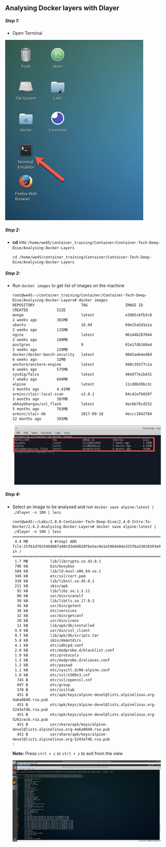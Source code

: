 ## Analysing Docker layers with Dlayer


##### Step 1:

* Open Terminal

![](img/Open-Terminal.png)

##### Step 2:

*  **cd** into  `/home/we45/container_training/Container/Container-Tech-Deep-Dive/Analysing-Docker-Layers`

    ```commandline
    cd /home/we45/container_training/Container/Container-Tech-Deep-Dive/Analysing-Docker-Layers
    ```

##### Step 3:  
 
* Run `docker images` to get list of images on the machine

    ```commandline
    root@we45:~/container_training/Container/Container-Tech-Deep-Dive/Analysing-Docker-Layers# docker images
    REPOSITORY                     TAG                 IMAGE ID            CREATED             SIZE
    mongo                          latest              e3985c6fb3c8        2 weeks ago         381MB
    ubuntu                         16.04               b9e15a5d1e1a        2 weeks ago         115MB
    nginx                          latest              06144b287844        2 weeks ago         109MB
    postgres                       9                   01e1fdb168a4        2 weeks ago         229MB
    docker/docker-bench-security   latest              9845aeb4ed8d        6 weeks ago         32MB
    anchore/anchore-engine         latest              940c39377c1a        6 weeks ago         575MB
    sysdig/falco                   latest              48e977e1b431        7 weeks ago         694MB
    alpine                         latest              11cd0b38bc3c        2 months ago        4.41MB
    arminc/clair-local-scan        v2.0.1              84c42efb0397        3 months ago        387MB
    abhaybhargav/vul_flask         latest              9ac6b79cd152        5 months ago        763MB
    arminc/clair-db                2017-09-18          4eccc1042784        12 months ago       391MB
    
    ```
    ![](img/docker-images-list.png) 
    
##### Step 4: 

* Select an image to be analysed and run `docker save alpine:latest | ./dlayer -n 100 | less`

    ```commandline
    root@we45:~/Labs/2.0.0-Container-Tech-Deep-Dive/2.4.0-Intro-To-Docker/2.4.2-Analysing-Docker-Layers# docker save alpine:latest | ./dlayer -n 100 | less
    ====================================================================================================
     4.4 MB          $ #(nop) ADD file:25f61d70254b9807a40cd3e8d820f6a5ec0e1e596de04e325f6a33810393e95a in / 
    ====================================================================================================
     1.7 MB          lib/libcrypto.so.43.0.1
     796 kB          bin/busybox
     584 kB          lib/ld-musl-x86_64.so.1
     349 kB          etc/ssl/cert.pem
     310 kB          lib/libssl.so.45.0.1
     211 kB          sbin/apk
      92 kB          lib/libz.so.1.2.11
      80 kB          usr/bin/scanelf
      59 kB          lib/libtls.so.17.0.1
      45 kB          usr/bin/getent
      36 kB          etc/services
      32 kB          usr/bin/getconf
      20 kB          usr/bin/iconv
      11 kB          lib/apk/db/installed
     9.9 kB          usr/bin/ssl_client
     9.7 kB          lib/apk/db/scripts.tar
     5.8 kB          sbin/mkmntdirs
     4.1 kB          etc/udhcpd.conf
     2.0 kB          etc/modprobe.d/blacklist.conf
     1.9 kB          etc/protocols
     1.5 kB          etc/modprobe.d/aliases.conf
     1.2 kB          etc/passwd
     1.1 kB          etc/sysctl.d/00-alpine.conf
     1.0 kB          etc/ssl/x509v3.cnf
      745 B          etc/ssl/openssl.cnf
      697 B          etc/group
      570 B          etc/inittab
      451 B          etc/apk/keys/alpine-devel@lists.alpinelinux.org-4a6a0840.rsa.pub
      451 B          etc/apk/keys/alpine-devel@lists.alpinelinux.org-5243ef4b.rsa.pub
      451 B          etc/apk/keys/alpine-devel@lists.alpinelinux.org-5261cecb.rsa.pub
      451 B          usr/share/apk/keys/alpine-devel@lists.alpinelinux.org-4a6a0840.rsa.pub
      451 B          usr/share/apk/keys/alpine-devel@lists.alpinelinux.org-5243ef4b.rsa.pub
    :
    ```
    
    **Note:** Press `ctrl + c` or `ctrl + z` to exit from the view
    
    
   ![](img/dlayer-2.png)
        

